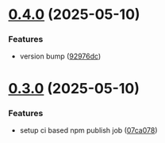 # [0.4.0](https://github.com/JairajJangle/react-native-checkbox/compare/v0.3.0...v0.4.0) (2025-05-10)


### Features

* version bump ([92976dc](https://github.com/JairajJangle/react-native-checkbox/commit/92976dca6a455ff3704b520ae21e64e6e151bd1b))

# [0.3.0](https://github.com/JairajJangle/react-native-checkbox/compare/v0.2.0...v0.3.0) (2025-05-10)


### Features

* setup ci based npm publish job ([07ca078](https://github.com/JairajJangle/react-native-checkbox/commit/07ca078a99a6b3efc77cd6a5f606b84cbf74c005))
